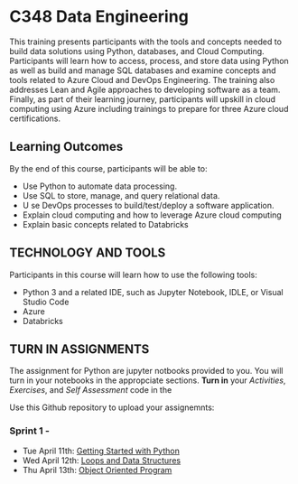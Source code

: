 # C348 Data Engineering
This training presents participants with the tools and concepts needed to build data solutions using Python, databases, and Cloud Computing. Participants will learn how to access, process, and store data using Python as well as build and manage SQL databases and examine concepts and tools related to Azure Cloud and DevOps Engineering. The training also addresses Lean and Agile approaches to developing software as a team. Finally, as part of their learning journey, participants will upskill in cloud computing using Azure including trainings to prepare for three Azure cloud certifications.

## Learning Outcomes
By the end of this course, participants will be able to:

- Use Python to automate data processing.
- Use SQL to store, manage, and query relational data.
- ​U se DevOps processes to build/test/deploy a software application.
- ​Explain cloud computing and how to leverage Azure cloud computing
- Explain basic concepts related to Databricks

## TECHNOLOGY AND TOOLS
Participants in this course will learn how to use the following tools:

- Python 3 and a related IDE, such as Jupyter Notebook, IDLE, or Visual Studio Code
- ​Azure
- Databricks

## TURN IN ASSIGNMENTS
The assignment for Python are jupyter notbooks provided to you. You will turn in your notebooks in the appropciate sections. **Turn in** your  *Activities*, *Exercises*, and *Self Assessment* code in the 

Use this Github repository to upload your assignemnts:
### Sprint 1 - #
- Tue April 11th: [Getting Started with Python](https://academy.engagelms.com/course/view.php?id=1140#section-1)
- ​Wed April 12th: [Loops and Data Structures](https://academy.engagelms.com/course/view.php?id=1140#section-2)
- Thu April 13th: [Object Oriented Program](https://academy.engagelms.com/course/view.php?id=1140#section-3)
